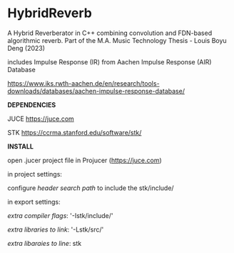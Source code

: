 # HybridReverb
A Hybrid Reverberator in C++ combining convolution and FDN-based algorithmic reverb. Part of the M.A. Music Technology Thesis - Louis Boyu Deng (2023)


includes Impulse Response (IR) from Aachen Impulse Response (AIR) Database

https://www.iks.rwth-aachen.de/en/research/tools-downloads/databases/aachen-impulse-response-database/


**DEPENDENCIES**

JUCE   https://juce.com

STK    https://ccrma.stanford.edu/software/stk/


**INSTALL**

open .jucer project file in Projucer (https://juce.com)

in project settings: 

  configure _header search path_ to include the stk/include/
  
in export settings: 

  _extra compiler flags_:          '-Istk/include/'
  
  _extra libraries to link_:       '-Lstk/src/'
  
  _extra libaraies to line_:       stk
  
